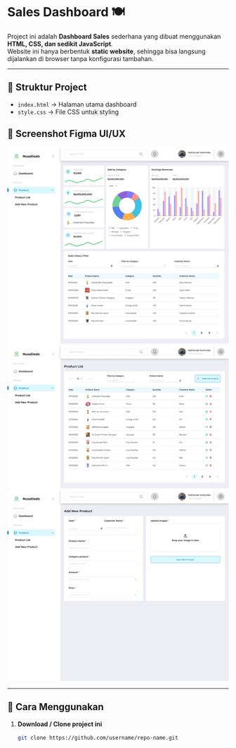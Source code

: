 # Sales Dashboard 🍽️

Project ini adalah **Dashboard Sales** sederhana yang dibuat menggunakan **HTML, CSS, dan sedikit JavaScript**.  
Website ini hanya berbentuk **static website**, sehingga bisa langsung dijalankan di browser tanpa konfigurasi tambahan.

---

## 📂 Struktur Project
- `index.html` → Halaman utama dashboard
- `style.css` → File CSS untuk styling

## 📂 Screenshot Figma UI/UX
![Dashboard Preview](/uiux-assets/Dashboard-Sidebar%20active.jpg)
![Dashboard Preview](/uiux-assets/Product-Sidebar%20active.png)
![Dashboard Preview](/uiux-assets/Product%20add%20new-Sidebar%20active.png)

---

## 🚀 Cara Menggunakan
1. **Download / Clone project ini**
   ```bash
   git clone https://github.com/username/repo-name.git